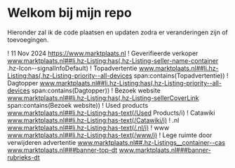 # Welkom bij mijn repo

Hieronder zal ik de code plaatsen en updaten zodra er veranderingen zijn of toevoegingen.


! 11 Nov 2024 https://www.marktplaats.nl
    ! Geverifieerde verkoper
    www.marktplaats.nl##li.hz-Listing:has(.hz-Listing-seller-name-container .hz-Icon--signalInfoDefault)
    ! Topadvertentie
    www.marktplaats.nl##li.hz-Listing:has(.hz-Listing-priority--all-devices span:contains(Topadvertentie))
    ! Dagtopper
    www.marktplaats.nl##li.hz-Listing:has(.hz-Listing-priority--all-devices span:contains(Dagtopper))
    ! Bezoek website
    www.marktplaats.nl##li.hz-Listing:has(.hz-Listing-sellerCoverLink span:contains(Bezoek website))
    ! Used products
    www.marktplaats.nl##li.hz-Listing:has-text(/Used Products/i)
    ! Catawiki
    www.marktplaats.nl##li.hz-Listing:has-text(/Catawiki/i)
    ! .nl
    www.marktplaats.nl##li.hz-Listing:has-text(/.nl/i)
    ! www
    www.marktplaats.nl##li.hz-Listing:has-text(/www/i)
    ! Lege ruimte door verwijderen advertentie
    www.marktplaats.nl##.hz-Listings__container--cas
    www.marktplaats.nl###banner-top-dt
    www.marktplaats.nl###banner-rubrieks-dt
